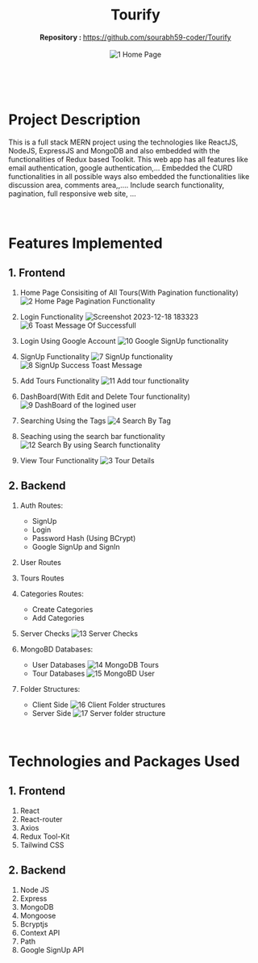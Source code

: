 
<div align="center">

# Tourify
   <b>Repository : </b> https://github.com/sourabh59-coder/Tourify<br><br>
   ![1  Home Page](https://user-images.githubusercontent.com/77907942/211846275-8c79ab71-9874-4224-89ee-963e84c18471.png)
   <br><br><br>
</div>
<br>


# Project Description

This is a full stack MERN project using the technologies like ReactJS, NodeJS, ExpressJS and MongoDB and also embedded with the functionalities of Redux based Toolkit.
This web app has all features like email authentication, google authentication,...
Embedded the CURD functionalities in all possible ways also embedded the functionalities like discussion area, comments area,,....
Include search functionality, pagination, full responsive web site, …
<br><br>
<br>

# Features Implemented

## 1. Frontend

1. Home Page Consisiting of All Tours(With Pagination functionality)
![2  Home Page Pagination Functionality](https://user-images.githubusercontent.com/77907942/211848465-0bf91ff9-2160-4370-8c39-117689bef5f9.png)

2. Login Functionality
![Screenshot 2023-12-18 183323](https://github.com/abhishek751982/Touropedia/assets/85792918/bd42f371-0397-4ae4-a52c-cf689428ea0f)
![6  Toast Message Of Successfull](https://user-images.githubusercontent.com/77907942/211848605-da586e78-e6f4-4f76-8d7e-22bf5aed28fe.png)

4. Login Using Google Account 
![10  Google SignUp functionality](https://user-images.githubusercontent.com/77907942/211848661-9d31b2bb-e03d-4bfb-8219-46f74d5ebcf4.png)

5. SignUp Functionality
![7  SignUp functionality](https://user-images.githubusercontent.com/77907942/211854416-0524f167-9fc8-4bd7-8b66-58f6faeeb297.png)
![8  SignUp Success Toast Message](https://user-images.githubusercontent.com/77907942/211854761-77613773-4c78-4f9f-b44b-d6cc0ae33855.png)

6. Add Tours Functionality
![11  Add tour functionality](https://user-images.githubusercontent.com/77907942/211848674-9f01d56d-adb8-4dd1-a4c9-9d1f6424291e.png)

7. DashBoard(With Edit and Delete Tour functionality)
![9  DashBoard of the logined user](https://user-images.githubusercontent.com/77907942/211848648-bb4751d5-0b85-433e-9a92-527e0c3b9ce3.png)

8. Searching Using the Tags
![4  Search By Tag](https://user-images.githubusercontent.com/77907942/211848565-6bd9cb4f-ff23-40c2-98a8-6c8f6e4b204b.png)

9. Seaching using the search bar functionality
![12  Search By using Search functionality](https://user-images.githubusercontent.com/77907942/211848734-9221362f-4f1c-4272-b53e-d30d7c8afad4.png)

10. View Tour Functionality
![3  Tour Details](https://user-images.githubusercontent.com/77907942/211848483-ccc2c216-393a-45ae-9ecd-b0ab223c8be8.png)

## 2. Backend

1. Auth Routes:
   - SignUp
   - Login
   - Password Hash (Using BCrypt)
   - Google SignUp and SignIn
   
2. User Routes

3. Tours Routes

3. Categories Routes:
   - Create Categories
   - Add Categories
   
4. Server Checks
![13  Server Checks](https://user-images.githubusercontent.com/77907942/211848770-19c765ad-46d7-4a9f-8068-0ef6dd960f0a.png)

5. MongoBD Databases:
   - User Databases
![14  MongoDB Tours](https://user-images.githubusercontent.com/77907942/211848780-ca9fce37-834e-48e9-97c4-7ffed1fafdfa.png)
   - Tour Databases
![15  MongoBD User](https://user-images.githubusercontent.com/77907942/211848801-1abdb407-0907-4608-8921-6948762f4f64.png)

6. Folder Structures:
   - Client Side
![16  Client Folder structures](https://user-images.githubusercontent.com/77907942/211848816-377cf82e-d0b1-4f44-a6ab-8ce6b92773f8.png)
   - Server Side
![17  Server folder structure](https://user-images.githubusercontent.com/77907942/211848824-cc75144e-220f-4f15-a988-4d21d5f532af.png)
<br/>

# Technologies and Packages Used

## 1. Frontend

1. React
2. React-router
3. Axios
4. Redux Tool-Kit
5. Tailwind CSS

## 2. Backend

1. Node JS
2. Express
3. MongoDB
4. Mongoose
5. Bcryptjs
6. Context API
7. Path
8. Google SignUp API
